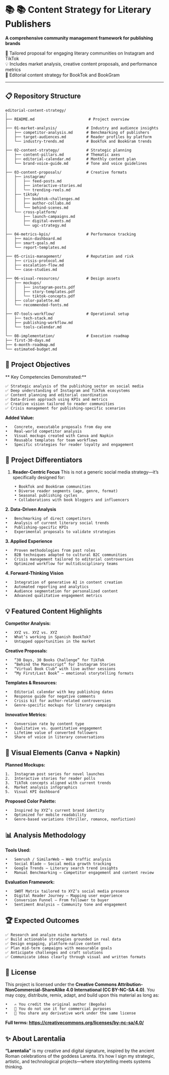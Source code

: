 # 📚   📚 Content Strategy for Literary Publishers 
**A comprehensive community management framework for publishing brands**

🎯 Tailored proposal for engaging literary communities on Instagram and TikTok  
💡 Includes market analysis, creative content proposals, and performance metrics  
📣 Editorial content strategy for BookTok and BookGram


---

## 📋 Repository Structure
    editorial-content-strategy/
    │
    ├── README.md                        # Project overview
    │
    ├── 01-market-analysis/             # Industry and audience insights
    │   ├── competitor-analysis.md      # Benchmarking of publishers
    │   ├── target-audiences.md         # Reader profiles by platform
    │   └── industry-trends.md          # BookTok and BookGram trends
    │
    ├── 02-content-strategy/            # Strategic planning
    │   ├── content-pillars.md          # Thematic axes
    │   ├── editorial-calendar.md       # Monthly content plan
    │   └── brand-voice-guide.md        # Tone and voice guidelines
    │
    ├── 03-content-proposals/           # Creative formats
    │   ├── instagram/
    │   │   ├── feed-posts.md
    │   │   ├── interactive-stories.md
    │   │   └── trending-reels.md
    │   ├── tiktok/
    │   │   ├── booktok-challenges.md
    │   │   ├── author-collabs.md
    │   │   └── behind-scenes.md
    │   └── cross-platform/
    │       ├── launch-campaigns.md
    │       ├── digital-events.md
    │       └── ugc-strategy.md
    │
    ├── 04-metrics-kpis/                # Performance tracking
    │   ├── main-dashboard.md
    │   ├── smart-goals.md
    │   └── report-templates.md
    │
    ├── 05-crisis-management/           # Reputation and risk
    │   ├── crisis-protocol.md
    │   ├── escalation-flow.md
    │   └── case-studies.md
    │
    ├── 06-visual-resources/            # Design assets
    │   ├── mockups/
    │   │   ├── instagram-posts.pdf
    │   │   ├── story-templates.pdf
    │   │   └── tiktok-concepts.pdf
    │   ├── color-palette.md
    │   └── recommended-fonts.md
    │
    ├── 07-tools-workflow/              # Operational setup
    │   ├── tech-stack.md
    │   ├── publishing-workflow.md
    │   └── tools-calendar.md
    │
    └── 08-implementation/              # Execution roadmap
    ├── first-30-days.md
    ├── 6-month-roadmap.md
    └── estimated-budget.md


## 🎯 Project Objectives
** Key Competencies Demonstrated:**

    ✅ Strategic analysis of the publishing sector on social media
    ✅ Deep understanding of Instagram and TikTok ecosystems
    ✅ Content planning and editorial coordination
    ✅ Data-driven approach using KPIs and metrics
    ✅ Creative vision tailored to reader communities
    ✅ Crisis management for publishing-specific scenarios
    
**Added Value:**

    • 	Concrete, executable proposals from day one
    • 	Real-world competitor analysis
    • 	Visual mockups created with Canva and Napkin
    • 	Reusable templates for team workflows
    • 	Specific strategies for reader loyalty and engagement

## 🚀 Project Differentiators
1. **Reader-Centric Focus**
This is not a generic social media strategy—it’s specifically designed for:
```
    • BookTok and BookGram communities
    • Diverse reader segments (age, genre, format)
    • Seasonal publishing cycles
    • Collaborations with book bloggers and influencers
```
**2. Data-Driven Analysis**
```
• 	Benchmarking of direct competitors
• 	Analysis of current literary social trends
• 	Publishing-specific KPIs
• 	Experimental proposals to validate strategies
```
**3. Applied Experience**
```
• 	Proven methodologies from past roles
• 	B2B techniques adapted to cultural B2C communities
• 	Crisis management tailored to editorial controversies
• 	Optimized workflow for multidisciplinary teams
```
**4. Forward-Thinking Vision**
```
• 	Integration of generative AI in content creation
• 	Automated reporting and analytics
• 	Audience segmentation for personalized content
• 	Advanced qualitative engagement metrics
```
## 💡 Featured Content Highlights
**Competitor Analysis:**
```
• 	XYZ vs. XYZ vs. XYZ
• 	What’s working in Spanish BookTok?
• 	Untapped opportunities in the market
```
**Creative Proposals:**
```
• 	“30 Days, 30 Books Challenge” for TikTok
• 	“Behind the Manuscript” for Instagram Stories
• 	“Virtual Book Club” with live author sessions
• 	“My First/Last Book” – emotional storytelling formats
```
**Templates & Resources:**
```
• 	Editorial calendar with key publishing dates
• 	Response guide for negative comments
• 	Crisis kit for author-related controversies
• 	Genre-specific mockups for literary campaigns
```
**Innovative Metrics:**
```
• 	Conversion rate by content type
• 	Qualitative vs. quantitative engagement
• 	Lifetime value of converted followers
• 	Share of voice in literary conversations
```

## 🎨 Visual Elements (Canva + Napkin)
**Planned Mockups:**
```
1. 	Instagram post series for novel launches
2. 	Interactive stories for reader polls
3. 	TikTok concepts aligned with current trends
4. 	Market analysis infographics
5. 	Visual KPI dashboard
```
**Proposed Color Palette:**
```
• 	Inspired by XYZ’s current brand identity
• 	Optimized for mobile readability
• 	Genre-based variations (thriller, romance, nonfiction)
```

## 📊 Analysis Methodology
**Tools Used:**
```
• 	Semrush / SimilarWeb – Web traffic analysis
• 	Social Blade – Social media growth tracking
• 	Google Trends – Literary search trend insights
• 	Manual Benchmarking – Competitor engagement and content review
```
**Evaluation Framework:**
```
• 	SWOT Matrix tailored to XYZ’s social media presence
• 	Digital Reader Journey – Mapping user experience
• 	Conversion Funnel – From follower to buyer
• 	Sentiment Analysis – Community tone and engagement
```

## 🏆 Expected Outcomes
```
✅ Research and analyze niche markets
✅ Build actionable strategies grounded in real data
✅ Design engaging, platform-native content
✅ Plan mid-term campaigns with measurable goals
✅ Anticipate challenges and craft solutions
✅ Communicate ideas clearly through visual and written formats
```


## 📄 License
This project is licensed under the **Creative Commons Attribution-NonCommercial-ShareAlike 4.0 International (CC BY-NC-SA 4.0)**.
You may copy, distribute, remix, adapt, and build upon this material as long as:
```
• 	✍️ You credit the original author (Begoña)
• 	🚫 You do not use it for commercial purposes
• 	🔁 You share any derivative work under the same license
```
**Full terms: https://creativecommons.org/licenses/by-nc-sa/4.0/**

## ✨ About Larentalia
**“Larentalia”** is my creative and digital signature, inspired by the ancient Roman celebrations of the goddess Larenta. It’s how I sign my strategic, artistic, and technological projects—where storytelling meets systems thinking.
